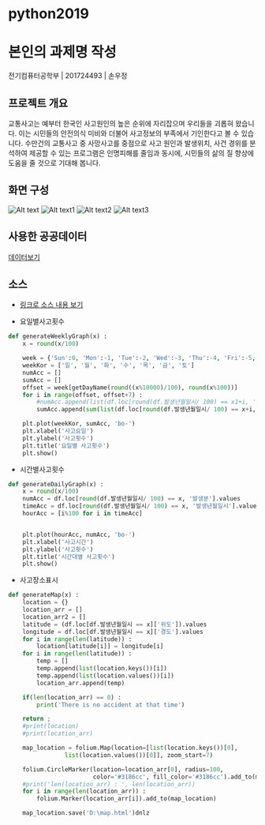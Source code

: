 # python2019

# 본인의 과제명 작성

전기컴퓨터공학부 | 201724493 | 손우정



## 프로젝트 개요
교통사고는 예부터 한국인 사고원인의 높은 순위에 자리잡으며 우리들을 괴롭혀 왔습니다. 이는 시민들의 안전의식 미비와 더불어 사고정보의 부족에서 기인한다고 볼 수 있습니다. 수만건의 교통사고 중 사망사고를 중점으로 사고 원인과 발생위치, 사건 경위를 분석하여 제공할 수 있는 프로그램은 인명피해를 줄임과 동시에, 시민들의 삶의 질 향상에 도움을 줄 것으로 기대해 봅니다.


## 화면 구성
![Alt text](C:\Users\CSE_USER\Downloads\맵축소.png)
![Alt text1](C:\Users\CSE_USER\Downloads\시간대별사고횟수.png)
![Alt text2](C:\Users\CSE_USER\Downloads\요일별사고횟수.png)
![Alt text3](C:\Users\CSE_USER\Downloads\확대.png)


## 사용한 공공데이터 
[데이터보기](https://www.data.go.kr/dataset/15003493/fileData.do)

## 소스
* [링크로 소스 내용 보기](https://github.com/cybermin/python2019/blob/master/tes.py) 

* 요일별사고횟수
~~~python
def generateWeeklyGraph(x) :
    x = round(x/100)

    week = {'Sun':0, 'Mon':-1, 'Tue':-2, 'Wed':-3, 'Thu':-4, 'Fri':-5, 'Sat':-6}
    weekKor = ['일', '월', '화', '수', '목', '금', '토']
    numAcc = []
    sumAcc = []
    offset = week[getDayName(round((x%10000)/100), round(x%100))]
    for i in range(offset, offset+7) :
        #numAcc.append(list(df.loc[round(df.발생년월일시/ 100) == x1+i, '발생분'].values))
        sumAcc.append(sum(list(df.loc[round(df.발생년월일시/ 100) == x+i, '발생분'].values)))

    plt.plot(weekKor, sumAcc, 'bo-')
    plt.xlabel('사고요일')
    plt.ylabel('사고횟수')
    plt.title('요일별 사고횟수')
    plt.show()
~~~

* 시간별사고횟수
~~~python
def generateDailyGraph(x) :
    x = round(x/100)
    numAcc = df.loc[round(df.발생년월일시/ 100) == x, '발생분'].values
    timeAcc = df.loc[round(df.발생년월일시/ 100) == x, '발생년월일시'].values
    hourAcc = [i%100 for i in timeAcc]


    plt.plot(hourAcc, numAcc, 'bo-')
    plt.xlabel('사고시간')
    plt.ylabel('사고횟수')
    plt.title('시간대별 사고횟수')
    plt.show()
~~~

* 사고장소표시
~~~python
def generateMap(x) :
    location = {}
    location_arr = []
    location_arr2 = []
    latitude = (df.loc[df.발생년월일시 == x]['위도']).values
    longitude = df.loc[df.발생년월일시 == x]['경도'].values
    for i in range(len(latitude)) :
        location[latitude[i]] = longitude[i]
    for i in range(len(latitude)) :
        temp = []
        temp.append(list(location.keys())[i])
        temp.append(list(location.values())[i])
        location_arr.append(temp)

    if(len(location_arr) == 0) :
        print('There is no accident at that time')

    return ;
    #print(location)
    #print(location_arr)

    map_location = folium.Map(location=[list(location.keys())[0],
                list(location.values())[0]], zoom_start=7)

    folium.CircleMarker(location=location_arr[0], radius=100,
                        color='#3186cc', fill_color='#3186cc').add_to(map_location)
    #print('len(location_arr) : ', len(location_arr))
    for i in range(len(location_arr)) :
        folium.Marker(location_arr[i]).add_to(map_location)

    map_location.save('D:\map.html')dnlz
~~~
